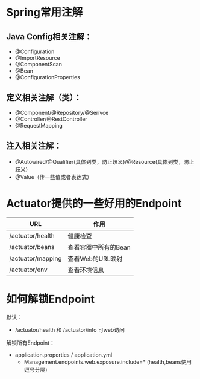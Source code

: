 

# Spring常用注解

## Java Config相关注解：

- @Configuration
- @ImportResource
- @ComponentScan
- @Bean
- @ConfigurationProperties

## 定义相关注解（类）：

- @Component/@Repository/@Serivce
- @Controller/@RestController
- @RequestMapping

## 注入相关注解：

- @Autowired/@Qualifier(具体到类，防止歧义)/@Resource(具体到类，防止歧义)
- @Value（传一些值或者表达式）

# Actuator提供的一些好用的Endpoint

| URL               | 作用                 |
| ----------------- | -------------------- |
| /actuator/health  | 健康检查             |
| /actuator/beans   | 查看容器中所有的Bean |
| /actuator/mapping | 查看Web的URL映射     |
| /actuator/env     | 查看环境信息         |

# 如何解锁Endpoint

默认：

- /actuator/health 和 /actuator/info 可web访问

解锁所有Endpoint：

- application.properties / application.yml
  - Management.endpoints.web.exposure.include=* (health,beans使用逗号分隔)